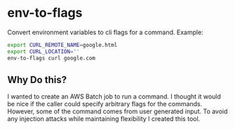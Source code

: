 # env-to-flags

Convert environment variables to cli flags for a command. Example:

```bash
export CURL_REMOTE_NAME=google.html
export CURL_LOCATION=''
env-to-flags curl google.com
```

## Why Do this?

I wanted to create an AWS Batch job to run a command. I thought it would be nice if the caller could specify arbitrary flags for the commands. However, some of the command comes from user generated input. To avoid any injection attacks while maintaining flexibility I created this tool.
